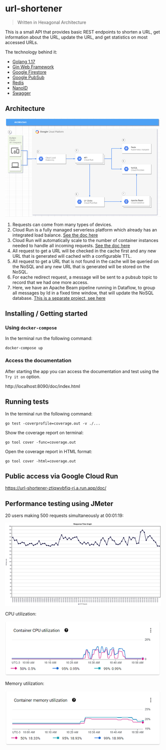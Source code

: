 # url-shortener
> Written in Hexagonal Architecture

This is a small API that provides basic REST endpoints to shorten a URL, get information about the URL, update the URL, and get statistics on most accessed URLs.

The technology behind it: 
* [Golang 1.17](https://golang.org/doc/go1.17)
* [Gin Web Framework](https://gin-gonic.com/docs/)
* [Google Firestore](https://cloud.google.com/firestore)
* [Google PubSub](https://cloud.google.com/pubsub)
* [Redis](https://redis.io/)
* [NanoID](https://github.com/ai/nanoid)
* [Swagger](https://swagger.io/)

## Architecture

![Architecture](doc/arquitecture.png?raw=true "Architecture")

1. Requests can come from many types of devices.
2. Cloud Run is a fully managed serverless platform which already has an integrated load balance. [See the doc here](https://cloud.google.com/run/docs/about-concurrency)
3. Cloud Run will automatically scale to the number of container instances needed to handle all incoming requests. [See the doc here](https://cloud.google.com/run/docs/about-instance-autoscaling)
4. All request to get a URL will be checked in the cache first and any new URL that is generated will cached with a configurable TTL.
5. All request to get a URL that is not found in the cache will be queried on the NoSQL and any new URL that is generated will be stored on the NoSQL.
6. For eache redirect request, a message will be sent to a pubsub topic to record that we had one more access.
7. Here, we have an Apache Beam pipeline running in Dataflow, to group all messages by Id in a fixed time window, that will update the NoSQL database. [This is a separate project, see here](https://github.com/erickhgm/url-shortener-counter)

## Installing / Getting started

### **Using `docker-compose`**

In the terminal run the following command:
```console
docker-compose up
``` 

### **Access the documentation**
After starting the app you can access the documentation and test using the `Try it on` option.

http://localhost:8090/doc/index.html


## Running tests

In the terminal run the following command:

```console
go test -coverprofile=coverage.out -v ./...
```

Show the coverage report on terminal:
```console
go tool cover -func=coverage.out
```

Open the coverage report in HTML format:
```console
go tool cover -html=coverage.out
```

## Public access via Google Cloud Run
https://url-shortener-ztiqwvbfiq-rj.a.run.app/doc/

## Performance testing using JMeter

20 users making 500 requests simultaneously at 00:01:19:

![response-time-graph](doc/response-time-graph.png?raw=true "response-time-graph")

CPU utilization:

![cpu-utilization](doc/cpu-utilization.png?raw=true "cpu-utilization")

Memory utilization:

![memory-utilization](doc/memory-utilization.png?raw=true "memory-utilization")

